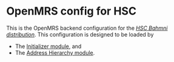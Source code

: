 # OpenMRS config for HSC

This is the OpenMRS backend configuration for the [_HSC Bahmni distribution_](https://github.com/CRUDEM/bahmni-distro-hsc). This configuration is designed to be loaded by
- The [Initializer module](https://github.com/mekomsolutions/openmrs-module-initializer), and
- The [Address Hierarchy module](https://github.com/openmrs/openmrs-module-addresshierarchy). 
